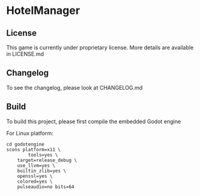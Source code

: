 # HotelManager

## License

This game is currently under proprietary license. More details are available
in LICENSE.md

## Changelog

To see the changelog, please look at CHANGELOG.md

## Build

To build this project, please first compile the embedded Godot engine

For Linux platform:

```
cd godotengine
scons platform=x11 \
        tools=yes \
	target=release_debug \
	use_llvm=yes \
	builtin_zlib=yes \
	openssl=yes \
	colored=yes \
	pulseaudio=no bits=64
```
